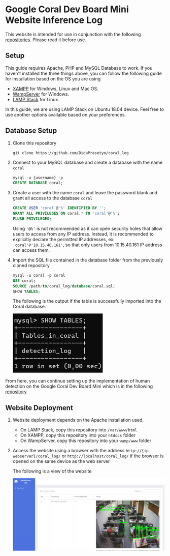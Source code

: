 # Google Coral Dev Board Mini Website Inference Log

This website is intended for use in conjunction with the following [repositories](https://github.com/DidaPrasetyo/coral). Please read it before use.

## Setup

This guide requires Apache, PHP and MySQL Database to work. If you haven't installed the three things above, you can follow the following guide for installation based on the OS you are using

- [XAMPP](https://www.apachefriends.org/) for Windows, Linux and Mac OS.
- [WampServer](https://www.wampserver.com/en/) for Windows.
- [LAMP Stack](https://www.digitalocean.com/community/tutorials/how-to-install-linux-apache-mysql-php-lamp-stack-ubuntu-18-04) for Linux.

In this guide, we are using LAMP Stack on Ubuntu 18.04 device. Feel free to use another options available based on your preferences.

## Database Setup

1. Clone this repository
    
    ```
    git clone https://github.com/DidaPrasetyo/coral_log
    ```
    
2. Connect to your MySQL database and create a database with the name `coral`
    
    ```sql
    mysql -u {username} -p
    CREATE DATABASE coral;
    ```
    
3. Create a user with the name `coral`  and leave the password blank and grant all access to the database `coral`
    
    ```sql
    CREATE USER 'coral'@'%' IDENTIFIED BY '';
    GRANT ALL PRIVILEGES ON coral.* TO 'coral'@'%';
    FLUSH PRIVILEGES;
    ```
    
    Using `'@%'` is not recommended as it can open security holes that allow users to access from any IP address.  Instead, it is recommended to explicitly declare the permitted IP addresses, ex: `'coral'@'10.15.40.161'`, so that only users from 10.15.40.161 IP address can access them. 
    
4. Import the SQL file contained in the database folder from the previously cloned repository
    
    ```sql
    mysql -u coral -p coral
    USE coral;
    SOURCE /path/to/coral_log/database/coral.sql;
    SHOW TABLES;
    ```
    
    The following is the output if the table is successfully imported into the Coral database.
    
    ![Untitled](readme_img/Untitled.png)
    

From here, you can continue setting up the implementation of human detection on the Google Coral Dev Board Mini which is in the following [repository](https://github.com/DidaPrasetyo/coral).

## Website Deployment

1. Website deployment depends on the Apache installation used.
    - On LAMP Stack, copy this repository into `/var/www/html`
    - On XAMPP, copy this repository into your `htdocs` folder
    - On WampServer, copy this repository into your `wamp/www` folder
2. Access the website using a browser with the address `http://{ip webserver}/coral_log/` or `http://localhost/coral_log/` if the browser is opened on the same device as the web server
    
    The following is a view of the website
    
    ![Untitled](readme_img/Untitled1.png)
